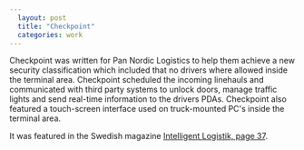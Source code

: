 ```yaml
---
  layout: post
  title: "Checkpoint"
  categories: work
---
```


Checkpoint was written for Pan Nordic Logistics to help them achieve a new security classification which included that no drivers where allowed inside the terminal area. Checkpoint scheduled the incoming linehauls and communicated with third party systems to unlock doors, manage traffic lights and send real-time information to the drivers PDAs. Checkpoint also featured a touch-screen interface used on truck-mounted PC's inside the terminal area.

It was featured in the Swedish magazine [Intelligent Logistik, page 37](/files/intelligent_logistik.pdf).